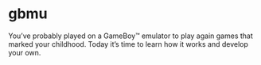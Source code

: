 # gbmu
You’ve probably played on a GameBoy™ emulator to play again games that marked your childhood. Today it’s time to learn how it works and develop your own.
